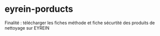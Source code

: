 # eyrein-porducts
Finalité : télécharger les fiches méthode et fiche sécurtité des produits de nettoyage sur EYREIN
